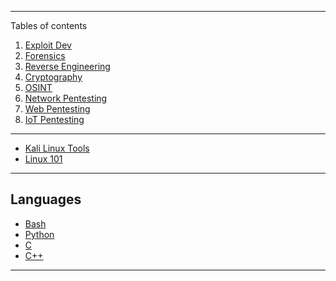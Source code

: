 

*******
Tables of contents  
 1. [Exploit Dev](https://commanderp4in.github.io/pwn)
 2. [Forensics](#why)
 3. [Reverse Engineering](#tools)
 4. [Cryptography](#syntax)
 5. [OSINT]()
 6. [Network Pentesting]()
 7. [Web Pentesting]()
 8. [IoT Pentesting]()

*******
- [Kali Linux Tools](https://commanderp4in.github.io/pwn)
- [Linux 101](https://commanderp4in.github.io/linux101)

*******
## Languages
- [Bash]()
- [Python]()
- [C]()
- [C++]()
*******

